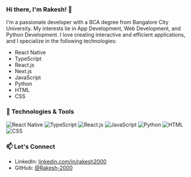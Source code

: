 ### Hi there, I'm Rakesh! 👋
I'm a passionate developer with a BCA degree from Bangalore City University. My interests lie in App Development, Web Development, and Python Development. I love creating interactive and efficient applications, and I specialize in the following technologies:

- React Native
- TypeScript
- React.js
- Next.js
- JavaScript
- Python
- HTML
- CSS

### 🔧 Technologies & Tools
![React Native](https://img.shields.io/badge/-React%20Native-61DAFB?logo=react&logoColor=white&style=flat-square)
![TypeScript](https://img.shields.io/badge/-TypeScript-3178C6?logo=typescript&logoColor=white&style=flat-square)
![React.js](https://img.shields.io/badge/-React.js-61DAFB?logo=react&logoColor=white&style=flat-square)
![JavaScript](https://img.shields.io/badge/-JavaScript-F7DF1E?logo=javascript&logoColor=black&style=flat-square)
![Python](https://img.shields.io/badge/-Python-3776AB?logo=python&logoColor=white&style=flat-square)
![HTML](https://img.shields.io/badge/-HTML-E34F26?logo=html5&logoColor=white&style=flat-square)
![CSS](https://img.shields.io/badge/-CSS-1572B6?logo=css3&logoColor=white&style=flat-square)

### 📫 Let's Connect
- LinkedIn: [linkedin.com/in/rakesh2000](https://www.linkedin.com/in/rakesh2000)
- GitHub: [@Rakesh-2000](https://github.com/Rakesh-2000)


